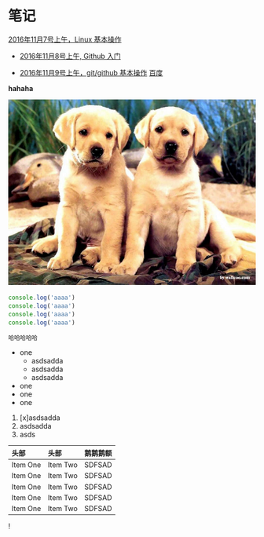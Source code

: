 # 笔记
[2016年11月7号上午，Linux 基本操作](dd/20161107.md)

- [2016年11月8号上午, Github 入门](dd/20161108.md)

- [2016年11月9号上午，git/github 基本操作](dd/1109.md)
[百度](http://www.baidu.com)

**hahaha**

![](dd/2.jpg)

```js
console.log('aaaa')
console.log('aaaa')
console.log('aaaa')
console.log('aaaa')

```
`哈哈哈哈哈`
- one
  - asdsadda
  - asdsadda
  - asdsadda
- one
- one
- one


1. [x]asdsadda
1. asdsadda
1. asds


| 头部     | 头部     |鹅鹅鹅额|
| :------------- | :------------- |:-------|
| Item One       | Item Two       |SDFSAD|
| Item One       | Item Two       |SDFSAD|
| Item One       | Item Two       |SDFSAD|
| Item One       | Item Two       |SDFSAD|
| Item One       | Item Two       |SDFSAD|

!
